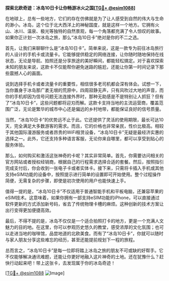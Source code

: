 **探索北欧奇迹：冰岛10日卡让你畅游冰火之国[[TG💪+ @esim1088](https://t.me/s/esim1088)]**

在地球上，总有一些地方，它们的存在仿佛就是为了让人感受到自然的伟大与生命的渺小。冰岛，这个位于北大西洋上的神秘国度，就是这样一个地方。它拥有火山、冰川、温泉、极光等独特的自然景观，每一个角落都充满了令人惊叹的故事。如果你正计划一次冰岛之旅，那么“冰岛10日卡”绝对是你的不二之选。

首先，让我们来聊聊什么是“冰岛10日卡”。简单来说，这是一款专为前往冰岛旅行的人设计的手机卡或流量卡。它能够提供稳定的网络连接，让你随时随地保持在线状态，无论是导航、拍照还是分享旅途的美好瞬间，都能轻松搞定。对于喜欢探索未知的朋友来说，这款卡不仅能帮你避免迷路的尴尬，还能让你第一时间记录下那些震撼人心的画面。

说到选择手机卡或者流量卡的重要性，相信很多老司机都会深有体会。试想一下，当你置身于冰岛那广袤无垠的荒原中，四周寂静无声，只有风吹过大地的声音，而你的手机却因为信号问题无法连接外界时，那种无助感是不是特别让人抓狂？但有了“冰岛10日卡”，这些问题都将迎刃而解。这款卡支持当地的主流运营商，覆盖范围广泛，无论是繁华的城市中心还是偏远的乡村地带，都能保证良好的信号质量。

当然，“冰岛10日卡”的优势远不止于此。它还提供了灵活的使用期限，最长可达10天，完全满足大多数游客的需求。而且，它的价格也非常亲民，性价比极高。相较于其他国际漫游服务或者昂贵的WiFi租赁设备，“冰岛10日卡”无疑是最经济实惠的选择之一。此外，它还支持多种语言客服，无论你来自哪里，都可以享受到贴心的服务体验。

那么，如何购买和激活这张神奇的卡呢？其实非常简单。首先，你需要访问相关的官方网站或者授权经销商，根据自己的行程需求选择合适的套餐。然后，按照指引完成支付后，你会收到一张电子卡或者实体卡。接下来，只需将卡插入手机或其他支持eSIM功能的设备中，按照提示进行简单的设置即可开始使用。整个过程操作简便，无需复杂的步骤，即使是初次使用的用户也能快速上手。

值得一提的是，“冰岛10日卡”不仅适用于普通智能手机和平板电脑，还兼容苹果的eSIM技术。这意味着，如果你拥有一部支持eSIM功能的iPhone，可以直接通过软件更新的方式添加新号码，省去了传统物理卡槽的麻烦。这种创新的技术方案让出行变得更加便捷高效。

最后，不得不提的是，冰岛不仅仅是一个适合拍照打卡的地方，更是一个充满人文魅力的目的地。在这里，你可以参观历史悠久的教堂，感受浓厚的文化氛围；也可以走进当地的咖啡馆，品尝地道的北欧美食。而有了“冰岛10日卡”，你就可以随时与家人朋友分享这些难忘的经历，甚至还能提前规划下一程的旅程。

总而言之，“冰岛10日卡”是每一位即将踏上冰岛之旅的朋友不可或缺的好帮手。它不仅能够解决通讯难题，还能让你更好地融入这片神奇的土地。还在犹豫什么？赶快行动起来吧！带上这张卡，去发现属于你的冰岛奇迹！

[[TG💪+ @esim1088](https://t.me/s/esim1088) ![Image](https://i.postimg.cc/4NQfJmqS/Snipaste-2025-05-13-00-14-12.png)]
